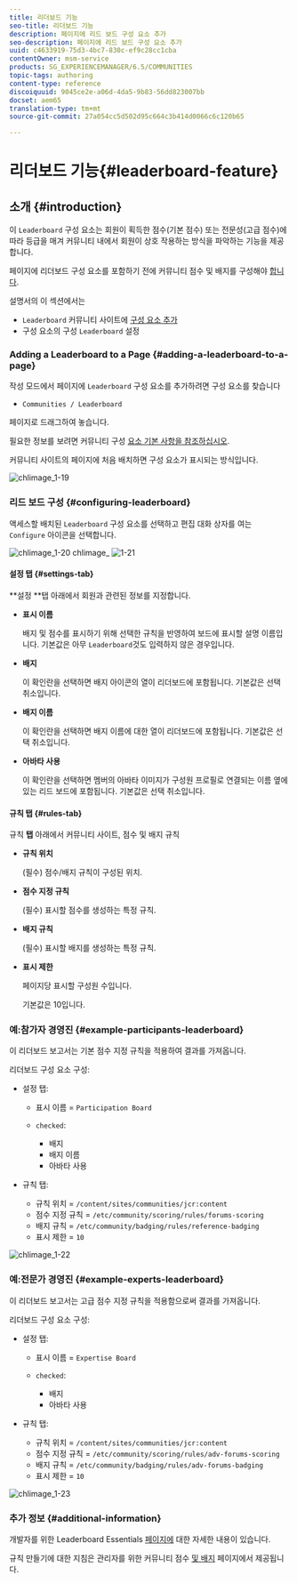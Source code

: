 ```yaml
---
title: 리더보드 기능
seo-title: 리더보드 기능
description: 페이지에 리드 보드 구성 요소 추가
seo-description: 페이지에 리드 보드 구성 요소 추가
uuid: c4633919-75d3-4bc7-830c-ef9c28cc1cba
contentOwner: msm-service
products: SG_EXPERIENCEMANAGER/6.5/COMMUNITIES
topic-tags: authoring
content-type: reference
discoiquuid: 9045ce2e-a06d-4da5-9b83-56dd823007bb
docset: aem65
translation-type: tm+mt
source-git-commit: 27a054cc5d502d95c664c3b414d0066c6c120b65

---
```



# 리더보드 기능{#leaderboard-feature}

## 소개 {#introduction}

이 `Leaderboard` 구성 요소는 회원이 획득한 점수(기본 점수) 또는 전문성(고급 점수)에 따라 등급을 매겨 커뮤니티 내에서 회원이 상호 작용하는 방식을 파악하는 기능을 제공합니다.

페이지에 리더보드 구성 요소를 포함하기 전에 커뮤니티 점수 및 배지를 구성해야 [합니다](/help/communities/implementing-scoring.md).

설명서의 이 섹션에서는

* `Leaderboard` 커뮤니티 사이트에 [구성 요소 추가](/help/communities/overview.md#community-sites)
* 구성 요소의 구성 `Leaderboard` 설정

### Adding a Leaderboard to a Page {#adding-a-leaderboard-to-a-page}

작성 모드에서 페이지에 `Leaderboard` 구성 요소를 추가하려면 구성 요소를 찾습니다

* `Communities / Leaderboard`

페이지로 드래그하여 놓습니다.

필요한 정보를 보려면 커뮤니티 구성 [요소 기본 사항을 참조하십시오](/help/communities/basics.md).

커뮤니티 사이트의 페이지에 처음 배치하면 구성 요소가 표시되는 방식입니다.

![chlimage_1-19](assets/chlimage_1-19.png)

### 리드 보드 구성 {#configuring-leaderboard}

액세스할 배치된 `Leaderboard` 구성 요소를 선택하고 편집 대화 상자를 여는 `Configure` 아이콘을 선택합니다.

![chlimage_1-20](assets/chlimage_1-20.png) chlimage_ ![1-21](assets/chlimage_1-21.png)

#### 설정 탭 {#settings-tab}

**설정 **탭 아래에서 회원과 관련된 정보를 지정합니다.

* **표시 이름**

   배지 및 점수를 표시하기 위해 선택한 규칙을 반영하여 보드에 표시할 설명 이름입니다.
기본값은 아무 `Leaderboard`것도 입력하지 않은 경우입니다.

* **배지**

   이 확인란을 선택하면 배지 아이콘의 열이 리더보드에 포함됩니다.
기본값은 선택 취소입니다.

* **배지 이름**

   이 확인란을 선택하면 배지 이름에 대한 열이 리더보드에 포함됩니다.
기본값은 선택 취소입니다.

* **아바타 사용**

   이 확인란을 선택하면 멤버의 아바타 이미지가 구성원 프로필로 연결되는 이름 옆에 있는 리드 보드에 포함됩니다.
기본값은 선택 취소입니다.

#### 규칙 탭 {#rules-tab}

규칙 **탭** 아래에서 커뮤니티 사이트, 점수 및 배지 규칙

* **규칙 위치**

   (필수) 점수/배지 규칙이 구성된 위치.

* **점수 지정 규칙**

   (필수) 표시할 점수를 생성하는 특정 규칙.

* **배지 규칙**

   (필수) 표시할 배지를 생성하는 특정 규칙.

* **표시 제한**

   페이지당 표시할 구성원 수입니다.

   기본값은 10입니다.

### 예:참가자 경영진 {#example-participants-leaderboard}

이 리더보드 보고서는 기본 점수 지정 규칙을 적용하여 결과를 가져옵니다.

리더보드 구성 요소 구성:

* 설정 탭:

   * 표시 이름 = `Participation Board`
   * `checked`:

      * 배지
      * 배지 이름
      * 아바타 사용

* 규칙 탭:

   * 규칙 위치 = `/content/sites/communities/jcr:content`
   * 점수 지정 규칙 = `/etc/community/scoring/rules/forums-scoring`
   * 배지 규칙 = `/etc/community/badging/rules/reference-badging`
   * 표시 제한 = `10`

![chlimage_1-22](assets/chlimage_1-22.png)

### 예:전문가 경영진 {#example-experts-leaderboard}

이 리더보드 보고서는 고급 점수 지정 규칙을 적용함으로써 결과를 가져옵니다.

리더보드 구성 요소 구성:

* 설정 탭:

   * 표시 이름 = `Expertise Board`
   * `checked`:

      * 배지
      * 아바타 사용

* 규칙 탭:

   * 규칙 위치 = `/content/sites/communities/jcr:content`
   * 점수 지정 규칙 = `/etc/community/scoring/rules/adv-forums-scoring`
   * 배지 규칙 = `/etc/community/badging/rules/adv-forums-badging`
   * 표시 제한 = `10`

![chlimage_1-23](assets/chlimage_1-23.png)

### 추가 정보 {#additional-information}

개발자를 위한 Leaderboard Essentials [페이지에](/help/communities/leaderboard.md) 대한 자세한 내용이 있습니다.

규칙 만들기에 대한 지침은 관리자를 위한 커뮤니티 점수 [및 배지](/help/communities/implementing-scoring.md) 페이지에서 제공됩니다.
